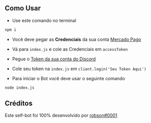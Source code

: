 ## Como Usar
+ Use este comando no terminal
```js
npm i
```

+ Você deve pegar as **Credenciais** da sua conta [Mercado Pago](https://www.mercadopago.com.br/settings/account/credentials)
+ Vá para ``index.js`` e cole as Credenciais em ``accessToken``
+ Pegue o [Token da sua conta do Discord](https://github.com/frostyle/get-discord-token)
+ Cole seu token na ``index.js`` em ``client.login('Seu Token Aqui')``

+ Para iniciar o Bot você deve usar o seguinte comando
```bash
node index.js
```

## Créditos
Este self-bot foi 100% desenvolvido por [robson#0001](https://robsons.xyz)

